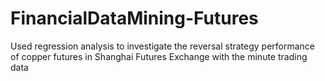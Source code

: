 # FinancialDataMining-Futures
Used regression analysis to investigate the reversal strategy performance of copper futures in Shanghai Futures Exchange with the minute trading data 
